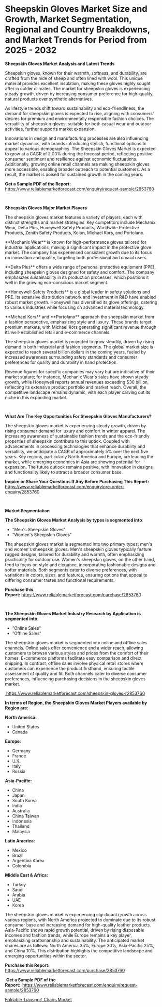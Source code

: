 <p><h1>Sheepskin Gloves Market Size and Growth, Market Segmentation, Regional and Country Breakdowns, and Market Trends for Period from 2025 -  2032</h1></p><p><strong>Sheepskin Gloves Market Analysis and Latest Trends</strong></p>
<p><p>Sheepskin gloves, known for their warmth, softness, and durability, are crafted from the hide of sheep and often lined with wool. This unique material provides excellent insulation, making these gloves highly sought after in colder climates. The market for sheepskin gloves is experiencing steady growth, driven by increasing consumer preference for high-quality, natural products over synthetic alternatives. </p><p>As lifestyle trends shift toward sustainability and eco-friendliness, the demand for sheepskin gloves is expected to rise, aligning with consumers' desires for premium and environmentally responsible fashion choices. The versatility of sheepskin gloves, suitable for both casual wear and outdoor activities, further supports market expansion. </p><p>Innovations in design and manufacturing processes are also influencing market dynamics, with brands introducing stylish, functional options to appeal to various demographics. The Sheepskin Gloves Market is expected to grow at a CAGR of 2.00% during the forecast period, reflecting positive consumer sentiment and resilience against economic fluctuations. Additionally, growing online retail channels are making sheepskin gloves more accessible, enabling broader outreach to potential customers. As a result, the market is poised for sustained growth in the coming years.</p></p>
<p><strong>Get a Sample PDF of the Report:&nbsp;</strong> <a href="https://www.reliablemarketforecast.com/enquiry/request-sample/2853760?utm_campaign=3174&utm_medium=2&utm_source=Github&utm_content=ia&utm_term=12032025&utm_id=sheepskin-gloves">https://www.reliablemarketforecast.com/enquiry/request-sample/2853760</a></p>
<p>&nbsp;</p>
<p><strong>Sheepskin Gloves Major Market Players</strong></p>
<p><p>The sheepskin gloves market features a variety of players, each with distinct strengths and market strategies. Key competitors include Mechanix Wear, Delta Plus, Honeywell Safety Products, Worldwide Protective Products, Zenith Safety Products, Kolon, Michael Kors, and Portolano.</p><p>**Mechanix Wear** is known for high-performance gloves tailored for industrial applications, making a significant impact in the protective glove market. The company has experienced consistent growth due to its focus on innovation and quality, targeting both professional and casual users. </p><p>**Delta Plus** offers a wide range of personal protective equipment (PPE), including sheepskin gloves designed for safety and comfort. The company emphasizes sustainability in its production processes, which positions it well in the growing eco-conscious market segment. </p><p>**Honeywell Safety Products** is a global leader in safety solutions and PPE. Its extensive distribution network and investment in R&D have enabled robust market growth. Honeywell has diversified its glove offerings, catering to various industries while focusing on advanced material technology.</p><p>**Michael Kors** and **Portolano** approach the sheepskin market from a fashion perspective, emphasizing style and luxury. These brands target premium markets, with Michael Kors generating significant revenue through its well-established retail and e-commerce channels.</p><p>The sheepskin gloves market is projected to grow steadily, driven by rising demand in both industrial and fashion segments. The global market size is expected to reach several billion dollars in the coming years, fueled by increased awareness surrounding safety standards and consumer preferences for quality and durability in hand protection.</p><p>Revenue figures for specific companies may vary but are indicative of their market stature; for instance, Mechanix Wear's sales have shown steady growth, while Honeywell reports annual revenues exceeding $30 billion, reflecting its extensive product portfolio and market reach. Overall, the competitive landscape remains dynamic, with each player carving out its niche in this expanding market.</p></p>
<p>&nbsp;</p>
<p><strong>What Are The Key Opportunities For Sheepskin Gloves Manufacturers?</strong></p>
<p><p>The sheepskin gloves market is experiencing steady growth, driven by rising consumer demand for luxury and comfort in winter apparel. The increasing awareness of sustainable fashion trends and the eco-friendly properties of sheepskin contribute to this uptick. Coupled with advancements in processing technologies that enhance durability and versatility, we anticipate a CAGR of approximately 5% over the next five years. Key regions, particularly North America and Europe, are leading the market, while emerging economies in Asia are showing potential for expansion. The future outlook remains positive, with innovation in designs and functionality likely to attract a broader consumer base.</p></p>
<p><strong>Inquire or Share Your Questions If Any Before Purchasing This Report:</strong> <a href="https://www.reliablemarketforecast.com/enquiry/pre-order-enquiry/2853760?utm_campaign=3174&utm_medium=2&utm_source=Github&utm_content=ia&utm_term=12032025&utm_id=sheepskin-gloves">https://www.reliablemarketforecast.com/enquiry/pre-order-enquiry/2853760</a></p>
<p>&nbsp;</p>
<p><strong>Market Segmentation</strong></p>
<p><strong>The Sheepskin Gloves Market Analysis by types is segmented into:</strong></p>
<p><ul><li>"Men's Sheepskin Gloves"</li><li>"Women's Sheepskin Gloves"</li></ul></p>
<p><p>The sheepskin gloves market is segmented into two primary types: men's and women's sheepskin gloves. Men's sheepskin gloves typically feature rugged designs, tailored for durability and warmth, often emphasizing practicality for outdoor use. Women's sheepskin gloves, on the other hand, tend to focus on style and elegance, incorporating fashionable designs and softer materials. Both segments cater to diverse preferences, with variations in colors, sizes, and features, ensuring options that appeal to differing consumer tastes and functional requirements.</p></p>
<p><strong>Purchase this Report:&nbsp;</strong><a href="https://www.reliablemarketforecast.com/purchase/2853760?utm_campaign=3174&utm_medium=2&utm_source=Github&utm_content=ia&utm_term=12032025&utm_id=sheepskin-gloves">https://www.reliablemarketforecast.com/purchase/2853760</a></p>
<p>&nbsp;</p>
<p><strong>The Sheepskin Gloves Market Industry Research by Application is segmented into:</strong></p>
<p><ul><li>"Online Sales"</li><li>"Offline Sales"</li></ul></p>
<p><p>The sheepskin gloves market is segmented into online and offline sales channels. Online sales offer convenience and a wider reach, allowing customers to browse various styles and prices from the comfort of their homes. E-commerce platforms facilitate easy comparison and direct shipping. In contrast, offline sales involve physical retail stores where customers can experience the product firsthand, ensuring tactile assessment of quality and fit. Both channels cater to diverse consumer preferences, influencing purchasing decisions in the sheepskin gloves market.</p></p>
<p><a href="https://www.reliablemarketforecast.com/sheepskin-gloves-r2853760?utm_campaign=3174&utm_medium=2&utm_source=Github&utm_content=ia&utm_term=12032025&utm_id=sheepskin-gloves">&nbsp;https://www.reliablemarketforecast.com/sheepskin-gloves-r2853760</a></p>
<p><strong>In terms of Region, the Sheepskin Gloves Market Players available by Region are:</strong></p>
<p>
    <p> <strong> North America: </strong>
        <ul>
            <li>United States</li>
            <li>Canada</li>
        </ul>
        </p> 
    <p> <strong> Europe: </strong>
        <ul>
            <li>Germany</li>
            <li>France</li>
            <li>U.K.</li>
            <li>Italy</li>
            <li>Russia</li>
        </ul>
        </p> 
    <p> <strong> Asia-Pacific: </strong>
        <ul>
            <li>China</li>
            <li>Japan</li>
            <li>South Korea</li>
            <li>India</li>
            <li>Australia</li>
            <li>China Taiwan</li>
            <li>Indonesia</li>
            <li>Thailand</li>
            <li>Malaysia</li>
        </ul>
        </p> 
    <p> <strong> Latin America: </strong>
        <ul>
            <li>Mexico</li>
            <li>Brazil</li>
            <li>Argentina Korea</li>
            <li>Colombia</li>
        </ul>
        </p> 
    <p> <strong> Middle East & Africa: </strong>
        <ul>
            <li>Turkey</li>
            <li>Saudi</li>
            <li>Arabia</li>
            <li>UAE</li>
            <li>Korea</li>
        </ul>
    </p>
    </p>
<p><p>The sheepskin gloves market is experiencing significant growth across various regions, with North America projected to dominate due to its robust consumer base and increasing demand for high-quality leather products. Asia-Pacific shows rapid growth potential, driven by rising disposable incomes and fashion trends, while Europe remains a key player, emphasizing craftsmanship and sustainability. The anticipated market shares are as follows: North America 35%, Europe 30%, Asia-Pacific 25%, and China 10%. This distribution highlights the competitive landscape and emerging opportunities within the sector.</p></p>
<p><strong>Purchase this Report: </strong><a href="https://www.reliablemarketforecast.com/purchase/2853760?utm_campaign=3174&utm_medium=2&utm_source=Github&utm_content=ia&utm_term=12032025&utm_id=sheepskin-gloves">https://www.reliablemarketforecast.com/purchase/2853760</a></p>
<p>&nbsp;<strong>Get a Sample PDF of the Report:&nbsp;&nbsp;</strong><a href="https://www.reliablemarketforecast.com/enquiry/request-sample/2853760?utm_campaign=3174&utm_medium=2&utm_source=Github&utm_content=ia&utm_term=12032025&utm_id=sheepskin-gloves">https://www.reliablemarketforecast.com/enquiry/request-sample/2853760</a></p>
<p><strong></strong></p>
<p><p><a href="https://github.com/signallaikun/Market-Research-Report-List-1/blob/main/foldable-transport-chairs-market.md?utm_campaign=3174&utm_medium=2&utm_source=Github&utm_content=ia&utm_term=12032025&utm_id=sheepskin-gloves">Foldable Transport Chairs Market</a></p></p>